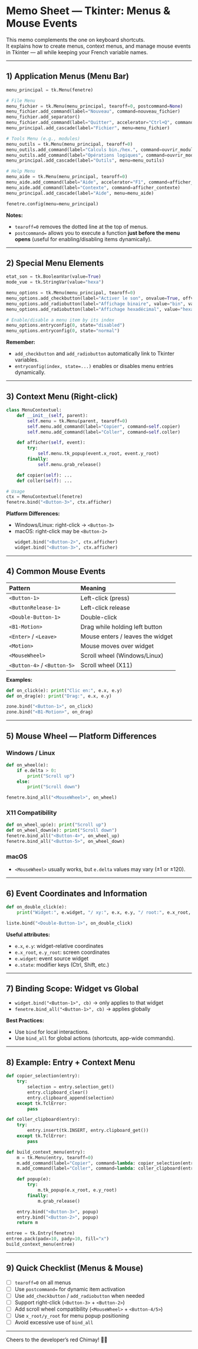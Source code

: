 #  Memo Sheet — Tkinter: Menus & Mouse Events

This memo complements the one on keyboard shortcuts.  
It explains how to create menus, context menus, and manage mouse events in Tkinter — all while keeping your French variable names.

---

##  1) Application Menus (Menu Bar)

```python
menu_principal = tk.Menu(fenetre)

# File Menu
menu_fichier = tk.Menu(menu_principal, tearoff=0, postcommand=None)
menu_fichier.add_command(label="Nouveau", command=nouveau_fichier)
menu_fichier.add_separator()
menu_fichier.add_command(label="Quitter", accelerator="Ctrl+Q", command=fenetre.destroy)
menu_principal.add_cascade(label="Fichier", menu=menu_fichier)

# Tools Menu (e.g., modules)
menu_outils = tk.Menu(menu_principal, tearoff=0)
menu_outils.add_command(label="Calculs bin./hex.", command=ouvrir_module_calculs)
menu_outils.add_command(label="Opérations logiques", command=ouvrir_module_logique)
menu_principal.add_cascade(label="Outils", menu=menu_outils)

# Help Menu
menu_aide = tk.Menu(menu_principal, tearoff=0)
menu_aide.add_command(label="Aide", accelerator="F1", command=afficher_aide)
menu_aide.add_command(label="Contexte", command=afficher_contexte)
menu_principal.add_cascade(label="Aide", menu=menu_aide)

fenetre.config(menu=menu_principal)
```

**Notes:**
- `tearoff=0` removes the dotted line at the top of menus.
- `postcommand=` allows you to execute a function **just before the menu opens** (useful for enabling/disabling items dynamically).

---

##  2) Special Menu Elements

```python
etat_son = tk.BooleanVar(value=True)
mode_vue = tk.StringVar(value="hexa")

menu_options = tk.Menu(menu_principal, tearoff=0)
menu_options.add_checkbutton(label="Activer le son", onvalue=True, offvalue=False, variable=etat_son)
menu_options.add_radiobutton(label="Affichage binaire", value="bin", variable=mode_vue)
menu_options.add_radiobutton(label="Affichage hexadécimal", value="hexa", variable=mode_vue)

# Enable/disable a menu item by its index
menu_options.entryconfig(0, state="disabled")
menu_options.entryconfig(0, state="normal")
```

**Remember:**
- `add_checkbutton` and `add_radiobutton` automatically link to Tkinter variables.
- `entryconfig(index, state=...)` enables or disables menu entries dynamically.

---

##  3) Context Menu (Right-click)

```python
class MenuContextuel:
    def __init__(self, parent):
        self.menu = tk.Menu(parent, tearoff=0)
        self.menu.add_command(label="Copier", command=self.copier)
        self.menu.add_command(label="Coller", command=self.coller)

    def afficher(self, event):
        try:
            self.menu.tk_popup(event.x_root, event.y_root)
        finally:
            self.menu.grab_release()

    def copier(self): ...
    def coller(self): ...

# Usage
ctx = MenuContextuel(fenetre)
fenetre.bind("<Button-3>", ctx.afficher)
```

**Platform Differences:**
- Windows/Linux: right-click → `<Button-3>`  
- macOS: right-click may be `<Button-2>`  
  ```python
  widget.bind("<Button-2>", ctx.afficher)
  widget.bind("<Button-3>", ctx.afficher)
  ```

---

##  4) Common Mouse Events

| Pattern | Meaning |
|:--|:--|
| `<Button-1>` | Left-click (press) |
| `<ButtonRelease-1>` | Left-click release |
| `<Double-Button-1>` | Double-click |
| `<B1-Motion>` | Drag while holding left button |
| `<Enter>` / `<Leave>` | Mouse enters / leaves the widget |
| `<Motion>` | Mouse moves over widget |
| `<MouseWheel>` | Scroll wheel (Windows/Linux) |
| `<Button-4>` / `<Button-5>` | Scroll wheel (X11) |

**Examples:**
```python
def on_click(e): print("Clic en:", e.x, e.y)
def on_drag(e): print("Drag:", e.x, e.y)

zone.bind("<Button-1>", on_click)
zone.bind("<B1-Motion>", on_drag)
```

---

##  5) Mouse Wheel — Platform Differences

### Windows / Linux
```python
def on_wheel(e):
    if e.delta > 0:
        print("Scroll up")
    else:
        print("Scroll down")

fenetre.bind_all("<MouseWheel>", on_wheel)
```

### X11 Compatibility
```python
def on_wheel_up(e): print("Scroll up")
def on_wheel_down(e): print("Scroll down")
fenetre.bind_all("<Button-4>", on_wheel_up)
fenetre.bind_all("<Button-5>", on_wheel_down)
```

### macOS
- `<MouseWheel>` usually works, but `e.delta` values may vary (±1 or ±120).

---

##  6) Event Coordinates and Information

```python
def on_double_click(e):
    print("Widget:", e.widget, "/ xy:", e.x, e.y, "/ root:", e.x_root, e.y_root)

liste.bind("<Double-Button-1>", on_double_click)
```

**Useful attributes:**
- `e.x`, `e.y`: widget-relative coordinates  
- `e.x_root`, `e.y_root`: screen coordinates  
- `e.widget`: event source widget  
- `e.state`: modifier keys (Ctrl, Shift, etc.)  

---

##  7) Binding Scope: Widget vs Global

- `widget.bind("<Button-1>", cb)` → only applies to that widget  
- `fenetre.bind_all("<Button-1>", cb)` → applies globally

**Best Practices:**
- Use `bind` for local interactions.  
- Use `bind_all` for global actions (shortcuts, app-wide commands).

---

##  8) Example: Entry + Context Menu

```python
def copier_selection(entry):
    try:
        selection = entry.selection_get()
        entry.clipboard_clear()
        entry.clipboard_append(selection)
    except tk.TclError:
        pass

def coller_clipboard(entry):
    try:
        entry.insert(tk.INSERT, entry.clipboard_get())
    except tk.TclError:
        pass

def build_context_menu(entry):
    m = tk.Menu(entry, tearoff=0)
    m.add_command(label="Copier", command=lambda: copier_selection(entry))
    m.add_command(label="Coller", command=lambda: coller_clipboard(entry))

    def popup(e):
        try:
            m.tk_popup(e.x_root, e.y_root)
        finally:
            m.grab_release()

    entry.bind("<Button-3>", popup)
    entry.bind("<Button-2>", popup)
    return m

entree = tk.Entry(fenetre)
entree.pack(padx=10, pady=10, fill="x")
build_context_menu(entree)
```

---

##  9) Quick Checklist (Menus & Mouse)

- [ ] `tearoff=0` on all menus  
- [ ] Use `postcommand=` for dynamic item activation  
- [ ] Use `add_checkbutton` / `add_radiobutton` when needed  
- [ ] Support right-click (`<Button-3>` + `<Button-2>`)  
- [ ] Add scroll wheel compatibility (`<MouseWheel>` + `<Button-4/5>`)  
- [ ] Use `x_root/y_root` for menu popup positioning  
- [ ] Avoid excessive use of `bind_all`

---

Cheers to the developer’s red Chimay! 🍺😄

